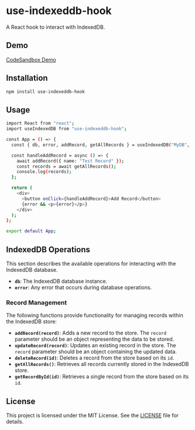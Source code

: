 # use-indexeddb-hook

A React hook to interact with IndexedDB.

## Demo
[CodeSandbox Demo](https://codesandbox.io/p/sandbox/vfttxg)

## Installation

```bash
npm install use-indexeddb-hook
```

## Usage

```bash
import React from "react";
import useIndexedDB from "use-indexeddb-hook";

const App = () => {
  const { db, error, addRecord, getAllRecords } = useIndexedDB("MyDB", "MyStore");

  const handleAddRecord = async () => {
    await addRecord({ name: "Test Record" });
    const records = await getAllRecords();
    console.log(records);
  };

  return (
    <div>
      <button onClick={handleAddRecord}>Add Record</button>
      {error && <p>{error}</p>}
    </div>
  );
};

export default App;
```

## IndexedDB Operations

This section describes the available operations for interacting with the IndexedDB database.

* **`db`**: The IndexedDB database instance.
* **`error`**: Any error that occurs during database operations.

### Record Management

The following functions provide functionality for managing records within the IndexedDB store:

* **`addRecord(record)`**: Adds a new record to the store. The `record` parameter should be an object representing the data to be stored.
* **`updateRecord(record)`**: Updates an existing record in the store. The `record` parameter should be an object containing the updated data.
* **`deleteRecord(id)`**: Deletes a record from the store based on its `id`.
* **`getAllRecords()`**: Retrieves all records currently stored in the IndexedDB store.
* **`getRecordById(id)`**: Retrieves a single record from the store based on its `id`.

## License
This project is licensed under the MIT License. See the [LICENSE](LICENSE) file for details.